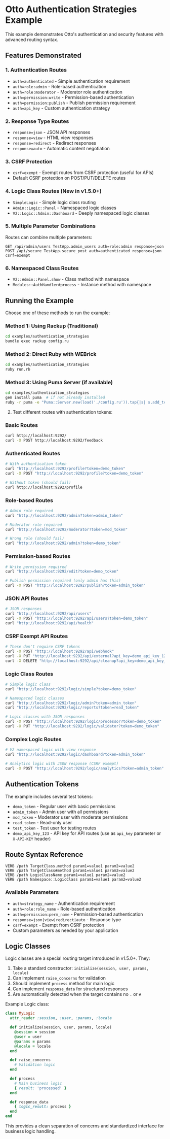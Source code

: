 # Otto Authentication Strategies Example

This example demonstrates Otto's authentication and security features with advanced routing syntax.

## Features Demonstrated

### 1. Authentication Routes
- `auth=authenticated` - Simple authentication requirement
- `auth=role:admin` - Role-based authentication
- `auth=role:moderator` - Moderator role authentication
- `auth=permission:write` - Permission-based authentication
- `auth=permission:publish` - Publish permission requirement
- `auth=api_key` - Custom authentication strategy

### 2. Response Type Routes
- `response=json` - JSON API responses
- `response=view` - HTML view responses
- `response=redirect` - Redirect responses
- `response=auto` - Automatic content negotiation

### 3. CSRF Protection
- `csrf=exempt` - Exempt routes from CSRF protection (useful for APIs)
- Default CSRF protection on POST/PUT/DELETE routes

### 4. Logic Class Routes (New in v1.5.0+)
- `SimpleLogic` - Simple logic class routing
- `Admin::Logic::Panel` - Namespaced logic classes
- `V2::Logic::Admin::Dashboard` - Deeply namespaced logic classes

### 5. Multiple Parameter Combinations
Routes can combine multiple parameters:
```
GET /api/admin/users TestApp.admin_users auth=role:admin response=json
POST /api/secure TestApp.secure_post auth=authenticated response=json csrf=exempt
```

### 6. Namespaced Class Routes
- `V2::Admin::Panel.show` - Class method with namespace
- `Modules::AuthHandler#process` - Instance method with namespace

## Running the Example

Choose one of these methods to run the example:

### Method 1: Using Rackup (Traditional)
```bash
cd examples/authentication_strategies
bundle exec rackup config.ru
```

### Method 2: Direct Ruby with WEBrick
```bash
cd examples/authentication_strategies
ruby run.rb
```

### Method 3: Using Puma Server (if available)
```bash
cd examples/authentication_strategies
gem install puma  # if not already installed
ruby -r puma -e "Puma::Server.new(load('./config.ru')).tap{|s| s.add_tcp_listener('127.0.0.1', 9292); puts 'Server running on http://localhost:9292'; trap('INT'){s.stop}; s.run}"
```

2. Test different routes with authentication tokens:

### Basic Routes
```bash
curl http://localhost:9292/
curl -X POST http://localhost:9292/feedback
```

### Authenticated Routes
```bash
# With authentication token
curl "http://localhost:9292/profile?token=demo_token"
curl -X POST "http://localhost:9292/profile?token=demo_token"

# Without token (should fail)
curl http://localhost:9292/profile
```

### Role-based Routes
```bash
# Admin role required
curl "http://localhost:9292/admin?token=admin_token"

# Moderator role required
curl "http://localhost:9292/moderator?token=mod_token"

# Wrong role (should fail)
curl "http://localhost:9292/admin?token=demo_token"
```

### Permission-based Routes
```bash
# Write permission required
curl "http://localhost:9292/edit?token=demo_token"

# Publish permission required (only admin has this)
curl -X POST "http://localhost:9292/publish?token=admin_token"
```

### JSON API Routes
```bash
# JSON responses
curl "http://localhost:9292/api/users"
curl -X POST "http://localhost:9292/api/users?token=demo_token"
curl "http://localhost:9292/api/health"
```

### CSRF Exempt API Routes
```bash
# These don't require CSRF tokens
curl -X POST "http://localhost:9292/api/webhook"
curl -X PUT "http://localhost:9292/api/external?api_key=demo_api_key_123"
curl -X DELETE "http://localhost:9292/api/cleanup?api_key=demo_api_key_123"
```

### Logic Class Routes
```bash
# Simple logic class
curl "http://localhost:9292/logic/simple?token=demo_token"

# Namespaced logic classes
curl "http://localhost:9292/logic/admin?token=admin_token"
curl "http://localhost:9292/logic/reports?token=read_token"

# Logic classes with JSON responses
curl -X POST "http://localhost:9292/logic/processor?token=demo_token"
curl -X PUT "http://localhost:9292/logic/validator?token=demo_token"
```

### Complex Logic Routes
```bash
# V2 namespaced logic with view response
curl "http://localhost:9292/logic/dashboard?token=admin_token"

# Analytics logic with JSON response (CSRF exempt)
curl -X POST "http://localhost:9292/logic/analytics?token=admin_token"
```

## Authentication Tokens

The example includes several test tokens:

- `demo_token` - Regular user with basic permissions
- `admin_token` - Admin user with all permissions
- `mod_token` - Moderator user with moderate permissions
- `read_token` - Read-only user
- `test_token` - Test user for testing routes
- `demo_api_key_123` - API key for API routes (use as `api_key` parameter or `X-API-KEY` header)

## Route Syntax Reference

```
VERB /path TargetClass.method param1=value1 param2=value2
VERB /path TargetClass#method param1=value1 param2=value2
VERB /path LogicClassName param1=value1 param2=value2
VERB /path Namespace::LogicClass param1=value1 param2=value2
```

### Available Parameters

- `auth=strategy_name` - Authentication requirement
- `auth=role:role_name` - Role-based authentication
- `auth=permission:perm_name` - Permission-based authentication
- `response=json|view|redirect|auto` - Response type
- `csrf=exempt` - Exempt from CSRF protection
- Custom parameters as needed by your application

## Logic Classes

Logic classes are a special routing target introduced in v1.5.0+. They:

1. Take a standard constructor: `initialize(session, user, params, locale)`
2. Can implement `raise_concerns` for validation
3. Should implement `process` method for main logic
4. Can implement `response_data` for structured responses
5. Are automatically detected when the target contains no `.` or `#`

Example Logic class:
```ruby
class MyLogic
  attr_reader :session, :user, :params, :locale

  def initialize(session, user, params, locale)
    @session = session
    @user = user
    @params = params
    @locale = locale
  end

  def raise_concerns
    # Validation logic
  end

  def process
    # Main business logic
    { result: 'processed' }
  end

  def response_data
    { logic_result: process }
  end
end
```

This provides a clean separation of concerns and standardized interface for business logic handling.
